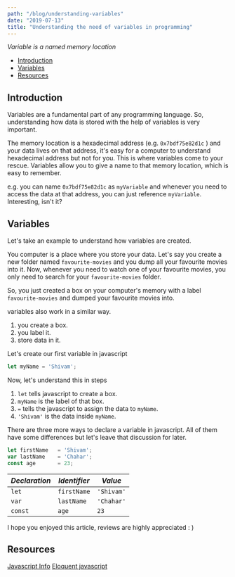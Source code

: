 ```yaml
---
path: "/blog/understanding-variables"
date: "2019-07-13"
title: "Understanding the need of variables in programming"
---
```


*Variable is a named memory location*

- [Introduction](#introduction)
- [Variables](#variables)
- [Resources](#resources)

## Introduction

Variables are a fundamental part of any programming language. So, understanding how data is stored with the help of variables is very important.

The memory location is a hexadecimal address (e.g. `0x7bdf75e82d1c` ) and your data lives on that address, it's easy for a computer to understand hexadecimal address but not for you. This is where variables come to your rescue. Variables allow you to give a name to that memory location, which is easy to remember.

e.g. you can name `0x7bdf75e82d1c` as `myVariable` and whenever you need to access the data at that address, you can just reference `myVariable`. Interesting, isn't it?

## Variables

Let's take an example to understand how variables are created.

You computer is a place where you store your data. Let's say you create a new folder named `favourite-movies` and you dump all your favourite movies into it. Now, whenever you need to watch one of your favourite movies, you only need to search for your `favourite-movies` folder.

So, you just created a box on your computer's memory with a label `favourite-movies` and dumped your favourite movies into. 

variables also work in a similar way.

1. you create a box.
2. you label it.
3. store data in it.

Let's create our first variable in javascript

```js
let myName = 'Shivam';
```

Now, let's understand this in steps

1. `let` tells javascript to create a box.
2. `myName` is the label of that box.
3. `=` tells the javascript to assign the data to `myName`.
4. `'Shivam'` is the data inside `myName`.

There are three more ways to declare a variable in javascript. All of them have some differences but let's leave that discussion for later.

```js
let firstName 	= 'Shivam';
var lastName 	= 'Chahar';
const age 		= 23;
```

*Declaration* | *Identifier* | *Value*
------ | ------ | ------
`let` | `firstName` | `'Shivam'`
`var` | `lastName` | `'Chahar'`
`const` | `age` | `23`


I hope you enjoyed this article, reviews are highly appreciated : )

## Resources
[Javascript Info](http://javascript.info/variables)
[Eloquent javascript](https://eloquentjavascript.net/)